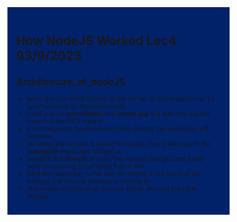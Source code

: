 <div style= "background-color:#012169; padding: 20px 20px">

# How NodeJS Worked Lec4 93/9/2023

## Architecture_of_nodeJS

- when the user send request to the server so this request may be synchronously or Asynchronously
- it will wait on <b>eventQuenu</b> and <b>eventLoap</b> will take the request based on the FIFO manner.
- if the request is synchronously then directly the event loap will respone.
- but when the request is Asynchronously, then it will pass to the <b>threadpoll</b> where alot of tread is
- available.the <b>thread</b> can take that request and process it and when processing is complete,then it will
- back the responce, In this way the server is not blocked(too waiting) and the one process is running by
- one thread and the other process will be excuted the other threads.

<div>

